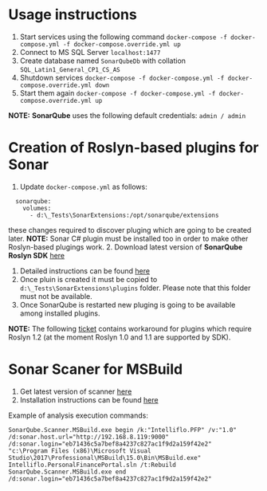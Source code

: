 # Usage instructions

1. Start services using the following command `docker-compose -f docker-compose.yml -f docker-compose.override.yml up`
1. Connect to MS SQL Server `localhost:1477`
1. Create database named `SonarQubeDb` with collation `SQL_Latin1_General_CP1_CS_AS`
1. Shutdown services `docker-compose -f docker-compose.yml -f docker-compose.override.yml down`
1. Start them again `docker-compose -f docker-compose.yml -f docker-compose.override.yml up`

**NOTE:** **SonarQube** uses the following default credentials: `admin / admin`

# Creation of Roslyn-based plugins for Sonar

1. Update `docker-compose.yml` as follows: 
```
  sonarqube:
    volumes:
      - d:\_Tests\SonarExtensions:/opt/sonarqube/extensions
```
these changes required to discover pluging which are going to be created later.
**NOTE:** Sonar C# plugin must be installed too in order to make other Roslyn-based plugings work.
2. Download latest version of **SonarQube Roslyn SDK** [here](https://github.com/SonarSource/sonarqube-roslyn-sdk/releases)
1. Detailed instructions can be found [here](https://github.com/SonarSource/sonarqube-roslyn-sdk) 
1. Once pluin is created it must be copied to `d:\_Tests\SonarExtensions\plugins` folder. Please note that this folder must not be available. 
1. Once SonarQube is restarted new pluging is going to be available among installed plugins.

**NOTE:** The following [ticket](https://jira.sonarsource.com/browse/SFSRAP-45) contains workaround for plugins which require Roslyn 1.2 (at the moment Roslyn 1.0 and 1.1 are supported by SDK).

# Sonar Scaner for MSBuild

1. Get latest version of scanner [here](https://github.com/SonarSource/sonar-scanner-msbuild/releases)
1. Installation instructions can be found [here](https://docs.sonarqube.org/display/SCAN/Scanning+on+Windows)


Example of analysis execution commands:

```
SonarQube.Scanner.MSBuild.exe begin /k:"Intelliflo.PFP" /v:"1.0" /d:sonar.host.url="http://192.168.8.119:9000" /d:sonar.login="eb71436c5a7bef8a4237c827ac1f9d2a159f42e2"
"c:\Program Files (x86)\Microsoft Visual Studio\2017\Professional\MSBuild\15.0\Bin\MSBuild.exe" Intelliflo.PersonalFinancePortal.sln /t:Rebuild
SonarQube.Scanner.MSBuild.exe end /d:sonar.login="eb71436c5a7bef8a4237c827ac1f9d2a159f42e2"
```